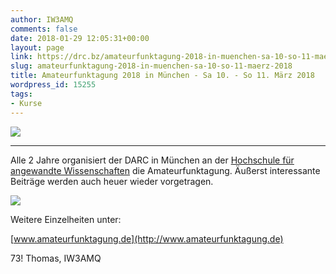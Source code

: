 ```yaml
---
author: IW3AMQ
comments: false
date: 2018-01-29 12:05:31+00:00
layout: page
link: https://drc.bz/amateurfunktagung-2018-in-muenchen-sa-10-so-11-maerz-2018/
slug: amateurfunktagung-2018-in-muenchen-sa-10-so-11-maerz-2018
title: Amateurfunktagung 2018 in München - Sa 10. - So 11. März 2018
wordpress_id: 15255
tags:
- Kurse
---
```


![](https://drc.bz/wp-content/uploads/2018/01/Amateurfunktagung-2018-1.jpg)



* * *



Alle 2 Jahre organisiert der DARC in München an der [Hochschule für angewandte Wissenschaften](https://www.hm.edu/allgemein/hochschule_muenchen/portraet/index.de.html) die Amateurfunktagung. Äußerst interessante Beiträge werden auch heuer wieder vorgetragen.

![](https://drc.bz/wp-content/uploads/2018/01/Amateurfunktagung-2018-2.jpg)

Weitere Einzelheiten unter:

[www.amateurfunktagung.de](http://www.amateurfunktagung.de)

73! Thomas, IW3AMQ
